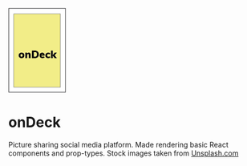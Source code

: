 ![onDeck Logo](/public/onDeck_logo.png)

# onDeck

Picture sharing social media platform. Made rendering basic React components and prop-types. Stock images taken from [Unsplash.com](Unsplash.com)
